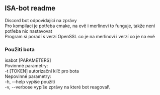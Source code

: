 ## ISA-bot readme
Discord bot odpovídající na zprávy\
Pro kompilaci je potřeba cmake, na evě i merlinovi to funguje, takže není potřeba nic nastavovat\
Program si poradí s verzí OpenSSL co je na merlinovi i verzí co je na evě

### Použití bota
isabot [PARAMETERS]\
Povinnné parametry:\
    -t [TOKEN]       autorizační klíč pro bota\
Nepovinné parametry:\
    -h, --help       vypíše použití\
    -v, --verbose    vypíše zprávy na které bot reagoval\